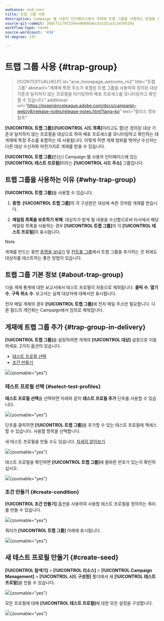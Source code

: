 ```yaml
---
audience: end-user
title: 트랩 그룹 사용
description: Campaign 웹 사용자 인터페이스에서 게재에 트랩 그룹을 사용하는 방법을 알아봅니다
source-git-commit: 39dcf11797339ee9800da6c5a32b1a1c3470529a
workflow-type: tm+mt
source-wordcount: '434'
ht-degree: 13%

---
```


# 트랩 그룹 사용 {#trap-group}

>[!CONTEXTUALHELP]
>id="acw_homepage_welcome_rn2"
>title="트랩 그룹"
>abstract="게재에 특정 주소가 포함된 트랩 그룹을 사용하여 정의된 대상 기준과 일치하지 않는 프로필을 타기팅하여 배포 프로세스를 모니터링하고 확인할 수 있습니다."
>additional-url="https://experienceleague.adobe.com/docs/campaign-web/v8/release-notes/release-notes.html?lang=ko" text="릴리스 정보 참조"

**[!UICONTROL 트랩 그룹]**(**[!UICONTROL 시드 목록]**&#x200B;이라고도 함)은 정의된 대상 기준과 일치하지 않는 프로필을 대상으로 하여 배포 프로세스를 모니터링하고 확인하는 데 게재에 특정 주소를 포함하는 데 사용됩니다. 이렇게 하면 게재 범위를 벗어난 수신자는 다른 대상 수신자와 마찬가지로 게재를 받을 수 있습니다.

**[!UICONTROL 트랩 그룹]**&#x200B;은(는) Campaign 웹 사용자 인터페이스에 있는 **[!UICONTROL 테스트 프로필]**&#x200B;이라는 **[!UICONTROL 시드 주소]** 그룹입니다.

## 트랩 그룹을 사용하는 이유 {#why-trap-group}

**[!UICONTROL 트랩 그룹]**&#x200B;을 사용할 수 있습니다.

1. **증명**: **[!UICONTROL 트랩 그룹]**&#x200B;의 각 구성원은 대상에 속한 것처럼 게재를 받습니다.

1. **메일링 목록을 보호하기 위해**: 대상자가 받게 될 내용을 수신함으로써 타사에서 해당 메일링 목록을 사용하는 경우 **[!UICONTROL 트랩 그룹]**&#x200B;의 각 **[!UICONTROL 테스트 프로필]**&#x200B;이 표시됩니다.

>[!NOTE]
>
>게재를 만드는 동안 [증명을 보내기](../email/create-email.md#preview-test) 및 [컨트롤 그룹](control-group.md)에서 트랩 그룹을 추가하는 것 외에도 대상자를 테스트하는 좋은 방법이 있습니다.

## 트랩 그룹 기본 정보 {#about-trap-group}

다음 게재 통계에 대한 보고서에서 테스트 프로필이 자동으로 제외됩니다. **클릭 수**, **열기 수**, **구독 취소 수**. 보고서는 실제 대상자에 대해서만 표시됩니다.

전자 메일 게재의 경우 **[!UICONTROL 트랩 그룹]**&#x200B;에 전자 메일 주소만 필요합니다. 다른 필드의 개인화는 Campaign에서 임의로 채워집니다.

## 게재에 트랩 그룹 추가 {#trap-group-in-delivery}

**[!UICONTROL 트랩 그룹]**&#x200B;을 설정하려면 게재의 **[!UICONTROL 대상]** 설정으로 이동하세요. 2가지 옵션이 있습니다.

* [테스트 프로필 선택](#select-test-profile)
* [조건 만들기](#create-condition)

![](assets/trap-group.png){zoomable="yes"}

### 테스트 프로필 선택 {#select-test-profiles}

**테스트 프로필 선택**&#x200B;을 선택하면 아래와 같이 **테스트 프로필 추가** 단추를 사용할 수 있습니다.

![](assets/trap-no-test-profile.png){zoomable="yes"}

단추를 클릭하면 **[!UICONTROL 트랩 그룹]**&#x200B;을 추가할 수 있는 테스트 프로필에 액세스할 수 있습니다. 사용할 항목을 선택합니다.

새 테스트 프로필을 만들 수도 있습니다. [자세히 알아보기](#create-seed)

![](assets/trap-select-test-profiles.png){zoomable="yes"}

테스트 프로필을 확인하면 **[!UICONTROL 트랩 그룹]**&#x200B;에 올바른 번호가 있는지 확인하십시오.

![](assets/trap-check.png){zoomable="yes"}

### 조건 만들기 {#create-condition}

**[!UICONTROL 조건 만들기]** 옵션을 사용하여 사용할 테스트 프로필을 정의하는 쿼리를 만들 수 있습니다.

![](assets/trap-create-condition.png){zoomable="yes"}

쿼리가 **[!UICONTROL 트랩 그룹]** 아래에 표시됩니다.

![](assets/trap-custom.png){zoomable="yes"}

## 새 테스트 프로필 만들기 {#create-seed}

**[!UICONTROL 탐색기]** > **[!UICONTROL 리소스]** > **[!UICONTROL Campaign Management]** > **[!UICONTROL 시드 구성원]** 폴더에서 새 **[!UICONTROL 테스트 프로필]**&#x200B;을 만들 수 있습니다.

![](assets/trap-create.png){zoomable="yes"}

모든 프로필에 대해 **[!UICONTROL 테스트 프로필]**&#x200B;에 대한 모든 설정을 구성합니다.

![](assets/trap-create-contact.png){zoomable="yes"}